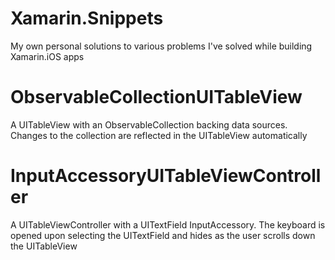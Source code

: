 Xamarin.Snippets
================

My own personal solutions to various problems I've solved while building Xamarin.iOS apps


ObservableCollectionUITableView
================

A UITableView with an ObservableCollection<T> backing data sources. Changes to the collection are reflected in the UITableView automatically

InputAccessoryUITableViewController
================

A UITableViewController with a UITextField InputAccessory. The keyboard is opened upon selecting the UITextField and hides as the user scrolls down the UITableView


